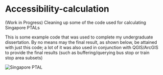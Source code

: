 # Accessibility-calculation
(Work in Progress) Cleaning up some of the code used for calculating Singapore PTALs


This is some example code that was used to complete my undergraduate dissertation.
By no means may the final result, as shown below, be attained with just this code; a lot of it was also
used in conjunction with QGIS/ArcGIS to provide the final results (such as buffering/querying bus stop or train stop area subsets) 

![Singapore PTAL](https://i.imgur.com/YgYr5LH.png)
